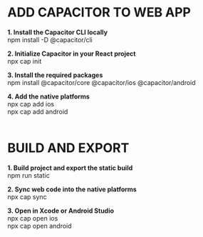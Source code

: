 
# ADD CAPACITOR TO WEB APP

**1. Install the Capacitor CLI locally**<br>
npm install -D @capacitor/cli

**2. Initialize Capacitor in your React project**<br>
npx cap init

**3. Install the required packages**<br>
npm install @capacitor/core @capacitor/ios @capacitor/android

**4. Add the native platforms**<br>
npx cap add ios <br>
npx cap add android
<br>
<br>
# BUILD AND EXPORT

**1. Build project and export the static build**<br>
npm run static

**2. Sync web code into the native platforms**<br>
npx cap sync

**3. Open in Xcode or Android Studio**<br>
npx cap open ios  <br>
npx cap open android
